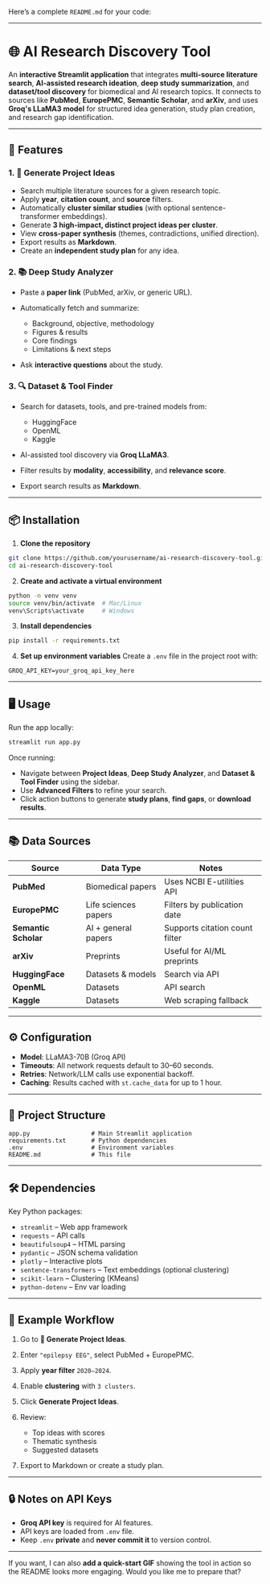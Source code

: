 Here’s a complete `README.md` for your code:

---

# 🌐 AI Research Discovery Tool

An **interactive Streamlit application** that integrates **multi-source literature search**, **AI-assisted research ideation**, **deep study summarization**, and **dataset/tool discovery** for biomedical and AI research topics.
It connects to sources like **PubMed**, **EuropePMC**, **Semantic Scholar**, and **arXiv**, and uses **Groq's LLaMA3 model** for structured idea generation, study plan creation, and research gap identification.

---

## 🚀 Features

### 1. 🎯 **Generate Project Ideas**

* Search multiple literature sources for a given research topic.
* Apply **year**, **citation count**, and **source** filters.
* Automatically **cluster similar studies** (with optional sentence-transformer embeddings).
* Generate **3 high-impact, distinct project ideas per cluster**.
* View **cross-paper synthesis** (themes, contradictions, unified direction).
* Export results as **Markdown**.
* Create an **independent study plan** for any idea.

### 2. 📚 **Deep Study Analyzer**

* Paste a **paper link** (PubMed, arXiv, or generic URL).
* Automatically fetch and summarize:

  * Background, objective, methodology
  * Figures & results
  * Core findings
  * Limitations & next steps
* Ask **interactive questions** about the study.

### 3. 🔍 **Dataset & Tool Finder**

* Search for datasets, tools, and pre-trained models from:

  * HuggingFace
  * OpenML
  * Kaggle
* AI-assisted tool discovery via **Groq LLaMA3**.
* Filter results by **modality**, **accessibility**, and **relevance score**.
* Export search results as **Markdown**.

---

## 📦 Installation

1. **Clone the repository**

```bash
git clone https://github.com/yourusername/ai-research-discovery-tool.git
cd ai-research-discovery-tool
```

2. **Create and activate a virtual environment**

```bash
python -m venv venv
source venv/bin/activate  # Mac/Linux
venv\Scripts\activate     # Windows
```

3. **Install dependencies**

```bash
pip install -r requirements.txt
```

4. **Set up environment variables**
   Create a `.env` file in the project root with:

```
GROQ_API_KEY=your_groq_api_key_here
```

---

## 🖥 Usage

Run the app locally:

```bash
streamlit run app.py
```

Once running:

* Navigate between **Project Ideas**, **Deep Study Analyzer**, and **Dataset & Tool Finder** using the sidebar.
* Use **Advanced Filters** to refine your search.
* Click action buttons to generate **study plans**, **find gaps**, or **download results**.

---

## 📚 Data Sources

| Source               | Data Type            | Notes                          |
| -------------------- | -------------------- | ------------------------------ |
| **PubMed**           | Biomedical papers    | Uses NCBI E-utilities API      |
| **EuropePMC**        | Life sciences papers | Filters by publication date    |
| **Semantic Scholar** | AI + general papers  | Supports citation count filter |
| **arXiv**            | Preprints            | Useful for AI/ML preprints     |
| **HuggingFace**      | Datasets & models    | Search via API                 |
| **OpenML**           | Datasets             | API search                     |
| **Kaggle**           | Datasets             | Web scraping fallback          |

---

## ⚙️ Configuration

* **Model**: LLaMA3-70B (Groq API)
* **Timeouts**: All network requests default to 30–60 seconds.
* **Retries**: Network/LLM calls use exponential backoff.
* **Caching**: Results cached with `st.cache_data` for up to 1 hour.

---

## 📁 Project Structure

```
app.py                 # Main Streamlit application
requirements.txt       # Python dependencies
.env                   # Environment variables
README.md              # This file
```

---

## 🛠 Dependencies

Key Python packages:

* `streamlit` – Web app framework
* `requests` – API calls
* `beautifulsoup4` – HTML parsing
* `pydantic` – JSON schema validation
* `plotly` – Interactive plots
* `sentence-transformers` – Text embeddings (optional clustering)
* `scikit-learn` – Clustering (KMeans)
* `python-dotenv` – Env var loading

---

## 🧪 Example Workflow

1. Go to **🎯 Generate Project Ideas**.
2. Enter `"epilepsy EEG"`, select PubMed + EuropePMC.
3. Apply **year filter** `2020–2024`.
4. Enable **clustering** with `3 clusters`.
5. Click **Generate Project Ideas**.
6. Review:

   * Top ideas with scores
   * Thematic synthesis
   * Suggested datasets
7. Export to Markdown or create a study plan.

---

## 🔒 Notes on API Keys

* **Groq API key** is required for AI features.
* API keys are loaded from `.env` file.
* Keep `.env` **private** and **never commit it** to version control.

---


If you want, I can also **add a quick-start GIF** showing the tool in action so the README looks more engaging. Would you like me to prepare that?
